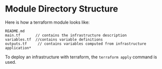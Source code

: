 # Module Directory Structure
Here is how a terraform module looks like:
```
README.md
main.tf       // contains the infrastructure description
variables.tf  //contains variable definitions
outputs.tf     // contains variables computed from infrastructure application*
```

To deploy an infrastructure with terraform, the `terraform apply` command is
used.

